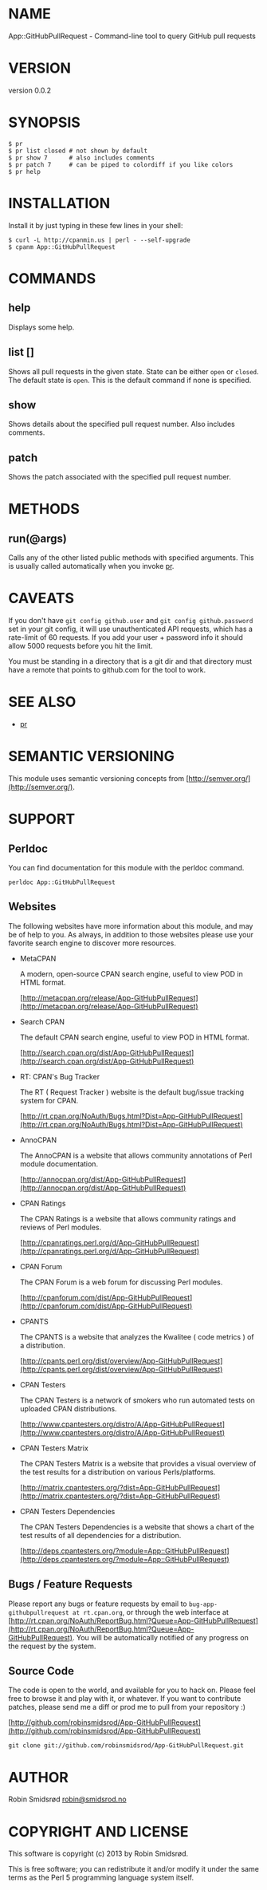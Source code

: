 # NAME

App::GitHubPullRequest - Command-line tool to query GitHub pull requests

# VERSION

version 0.0.2

# SYNOPSIS

    $ pr
    $ pr list closed # not shown by default
    $ pr show 7      # also includes comments
    $ pr patch 7     # can be piped to colordiff if you like colors
    $ pr help

# INSTALLATION

Install it by just typing in these few lines in your shell:

    $ curl -L http://cpanmin.us | perl - --self-upgrade
    $ cpanm App::GitHubPullRequest

# COMMANDS

## help

Displays some help.

## list \[<state>\]

Shows all pull requests in the given state. State can be either `open` or
`closed`.  The default state is `open`.  This is the default command if
none is specified.

## show <number>

Shows details about the specified pull request number. Also includes
comments.

## patch <number>

Shows the patch associated with the specified pull request number.

# METHODS

## run(@args)

Calls any of the other listed public methods with specified arguments. This
is usually called automatically when you invoke [pr](http://search.cpan.org/perldoc?pr).

# CAVEATS

If you don't have `git config github.user` and `git config github.password`
set in your git config, it will use unauthenticated API requests, which has
a rate-limit of 60 requests. If you add your user + password info it should
allow 5000 requests before you hit the limit.

You must be standing in a directory that is a git dir and that directory must
have a remote that points to github.com for the tool to work.

# SEE ALSO

- [pr](http://search.cpan.org/perldoc?pr)

# SEMANTIC VERSIONING

This module uses semantic versioning concepts from [http://semver.org/](http://semver.org/).

# SUPPORT

## Perldoc

You can find documentation for this module with the perldoc command.

    perldoc App::GitHubPullRequest

## Websites

The following websites have more information about this module, and may be of help to you. As always,
in addition to those websites please use your favorite search engine to discover more resources.

- MetaCPAN

    A modern, open-source CPAN search engine, useful to view POD in HTML format.

    [http://metacpan.org/release/App-GitHubPullRequest](http://metacpan.org/release/App-GitHubPullRequest)

- Search CPAN

    The default CPAN search engine, useful to view POD in HTML format.

    [http://search.cpan.org/dist/App-GitHubPullRequest](http://search.cpan.org/dist/App-GitHubPullRequest)

- RT: CPAN's Bug Tracker

    The RT ( Request Tracker ) website is the default bug/issue tracking system for CPAN.

    [http://rt.cpan.org/NoAuth/Bugs.html?Dist=App-GitHubPullRequest](http://rt.cpan.org/NoAuth/Bugs.html?Dist=App-GitHubPullRequest)

- AnnoCPAN

    The AnnoCPAN is a website that allows community annotations of Perl module documentation.

    [http://annocpan.org/dist/App-GitHubPullRequest](http://annocpan.org/dist/App-GitHubPullRequest)

- CPAN Ratings

    The CPAN Ratings is a website that allows community ratings and reviews of Perl modules.

    [http://cpanratings.perl.org/d/App-GitHubPullRequest](http://cpanratings.perl.org/d/App-GitHubPullRequest)

- CPAN Forum

    The CPAN Forum is a web forum for discussing Perl modules.

    [http://cpanforum.com/dist/App-GitHubPullRequest](http://cpanforum.com/dist/App-GitHubPullRequest)

- CPANTS

    The CPANTS is a website that analyzes the Kwalitee ( code metrics ) of a distribution.

    [http://cpants.perl.org/dist/overview/App-GitHubPullRequest](http://cpants.perl.org/dist/overview/App-GitHubPullRequest)

- CPAN Testers

    The CPAN Testers is a network of smokers who run automated tests on uploaded CPAN distributions.

    [http://www.cpantesters.org/distro/A/App-GitHubPullRequest](http://www.cpantesters.org/distro/A/App-GitHubPullRequest)

- CPAN Testers Matrix

    The CPAN Testers Matrix is a website that provides a visual overview of the test results for a distribution on various Perls/platforms.

    [http://matrix.cpantesters.org/?dist=App-GitHubPullRequest](http://matrix.cpantesters.org/?dist=App-GitHubPullRequest)

- CPAN Testers Dependencies

    The CPAN Testers Dependencies is a website that shows a chart of the test results of all dependencies for a distribution.

    [http://deps.cpantesters.org/?module=App::GitHubPullRequest](http://deps.cpantesters.org/?module=App::GitHubPullRequest)

## Bugs / Feature Requests

Please report any bugs or feature requests by email to `bug-app-githubpullrequest at rt.cpan.org`, or through
the web interface at [http://rt.cpan.org/NoAuth/ReportBug.html?Queue=App-GitHubPullRequest](http://rt.cpan.org/NoAuth/ReportBug.html?Queue=App-GitHubPullRequest). You will be automatically notified of any
progress on the request by the system.

## Source Code

The code is open to the world, and available for you to hack on. Please feel free to browse it and play
with it, or whatever. If you want to contribute patches, please send me a diff or prod me to pull
from your repository :)

[http://github.com/robinsmidsrod/App-GitHubPullRequest](http://github.com/robinsmidsrod/App-GitHubPullRequest)

    git clone git://github.com/robinsmidsrod/App-GitHubPullRequest.git

# AUTHOR

Robin Smidsrød <robin@smidsrod.no>

# COPYRIGHT AND LICENSE

This software is copyright (c) 2013 by Robin Smidsrød.

This is free software; you can redistribute it and/or modify it under
the same terms as the Perl 5 programming language system itself.
